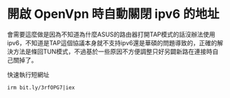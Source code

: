 開啟 OpenVpn 時自動關閉 ipv6 的地址
===
會需要這麼做是因為不知道為什麼ASUS的路由器打開TAP模式的話沒辦法使用ipv6，不知道是TAP這個協議本身就不支持ipv6還是華碩的問題導致的，正確的解決方法是條回TUN模式，不過基於一些原因不方便調整只好另闢新路在連接時自己關掉了。  
  
快速執行短網址  
  
```
irm bit.ly/3rfOPG7|iex
```